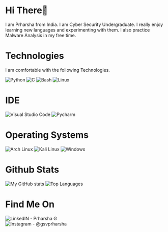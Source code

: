 # Hi There👋
I am Prharsha from India. I am Cyber Security Undergraduate. I really enjoy learning new languages and experimenting with them. I also practice Malware Analysis in my free time. 

# Technologies
I am comfortable with the following Technologies.

![Python](https://img.shields.io/badge/Python-FFD43B?style=for-the-badge&logo=python&logoColor=darkgreen)
![C](https://img.shields.io/badge/C-00599C?style=for-the-badge&logo=c&logoColor=white)
![Bash](https://img.shields.io/badge/Shell_Script-121011?style=for-the-badge&logo=gnu-bash&logoColor=white) 
![Linux](https://img.shields.io/badge/Linux-FCC624?style=for-the-badge&logo=linux&logoColor=black) 

# IDE
![Visual Studio Code](https://img.shields.io/badge/Visual_Studio_Code-0078D4?style=for-the-badge&logo=visual%20studio%20code&logoColor=white) 
![Pycharm](https://img.shields.io/badge/pycharm-143?style=for-the-badge&logo=pycharm&logoColor=black&color=black&labelColor=green)

# Operating Systems
![Arch Linux](https://img.shields.io/badge/Arch_Linux-1793D1?style=for-the-badge&logo=arch-linux&logoColor=white)
![Kali Linux](https://img.shields.io/badge/Kali_Linux-557C94?style=for-the-badge&logo=kali-linux&logoColor=white)
![Windows](https://img.shields.io/badge/Windows-0078D6?style=for-the-badge&logo=windows&logoColor=white)

# Github Stats
![My GitHub stats](https://github-readme-stats.vercel.app/api?username=gsvprharsha&show_icons=true&theme=midnight-purple) ![Top Languages](https://github-readme-stats.vercel.app/api/top-langs/?username=gsvprharsha&layout=midnight-purple)

# Find Me On
![LinkedIN](https://img.shields.io/badge/LinkedIn-0077B5?style=for-the-badge&logo=linkedin&logoColor=white) - Prharsha G<br>
![Instagram](https://img.shields.io/badge/Instagram-E4405F?style=for-the-badge&logo=instagram&logoColor=white) - @gsvprharsha
